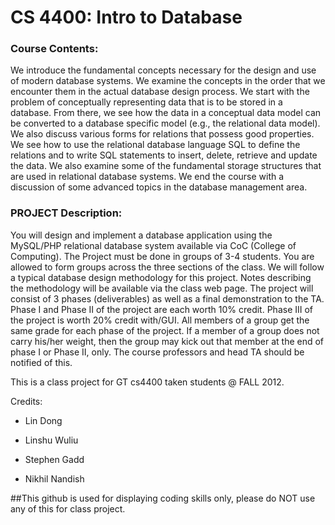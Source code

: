 CS 4400: Intro to Database
======

### Course Contents:

We introduce the fundamental concepts necessary for the design and use of modern database systems. We examine the concepts in the order that we encounter them in the actual database design process. We start with the problem of conceptually representing data that is to be stored in a database. From there, we see how the data in a conceptual data model can be converted to a database specific model (e.g., the relational data model). We also discuss various forms for relations that possess good properties. We see how to use the relational database language SQL to define the relations and to write SQL statements to insert, delete, retrieve and update the data. We also examine some of the fundamental storage structures that are used in relational database systems. We end the course with a discussion of some advanced topics in the database management area.

### PROJECT Description:

You will design and implement a database application using the MySQL/PHP relational database system available via CoC (College of Computing). The Project must be done in groups of 3-4 students. You are allowed to form groups across the three sections of the class.  We will follow a typical database design methodology for this project. Notes describing the methodology will be available via the class web page. The project will consist of 3 phases (deliverables) as well as a final demonstration to the TA. Phase I and Phase II of the project are each worth 10% credit. Phase III of the project is worth 20% credit with/GUI.  All members of a group get the same grade for each phase of the project.  If a member of a group does not carry his/her weight, then the group may kick out that member at the end of phase I or Phase II, only. The course professors and head TA should be notified of this.


This is a class project for GT cs4400 taken students @ FALL 2012.

Credits:

* Lin Dong

* Linshu Wuliu

* Stephen Gadd

* Nikhil Nandish


##This github is used for displaying coding skills only, please do NOT use any of this for class project.
